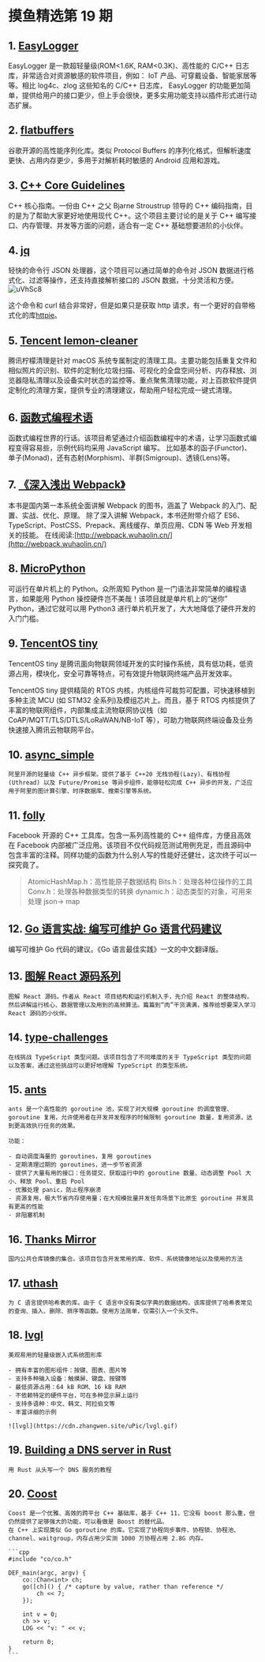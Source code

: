 # 摸鱼精选第 19 期

## 1. [EasyLogger](https://github.com/armink/EasyLogger)

EasyLogger 是一款超轻量级(ROM<1.6K, RAM<0.3K)、高性能的 C/C++ 日志库，非常适合对资源敏感的软件项目，例如： IoT 产品、可穿戴设备、智能家居等等。相比 log4c、zlog 这些知名的 C/C++ 日志库， EasyLogger 的功能更加简单，提供给用户的接口更少，但上手会很快，更多实用功能支持以插件形式进行动态扩展。

## 2. [flatbuffers](https://github.com/google/flatbuffers)

谷歌开源的高性能序列化库。类似 Protocol Buffers 的序列化格式，但解析速度更快、占用内存更少，多用于对解析耗时敏感的 Android 应用和游戏。

## 3. [C++ Core Guidelines](https://github.com/isocpp/CppCoreGuidelines)

C++ 核心指南。一份由 C++ 之父 Bjarne Stroustrup 领导的 C++ 编码指南，目的是为了帮助大家更好地使用现代 C++。这个项目主要讨论的是关于 C++ 编写接口、内存管理、并发等方面的问题，适合有一定 C++ 基础想要进阶的小伙伴。

## 4. [jq](https://github.com/stedolan/jq)

轻快的命令行 JSON 处理器，这个项目可以通过简单的命令对 JSON 数据进行格式化、过滤等操作，还支持直接解析接口的 JSON 数据，十分灵活和方便。
![uVhSc8](https://cdn.zhangwen.site/uPic/uVhSc8.png)

这个命令和 curl 结合非常好，但是如果只是获取 http 请求，有一个更好的自带格式化的库[httpie](https://github.com/httpie/httpie)。

## 5. [Tencent lemon-cleaner](https://github.com/Tencent/lemon-cleaner)

腾讯柠檬清理是针对 macOS 系统专属制定的清理工具。主要功能包括重复文件和相似照片的识别、软件的定制化垃圾扫描、可视化的全盘空间分析、内存释放、浏览器隐私清理以及设备实时状态的监控等。重点聚焦清理功能，对上百款软件提供定制化的清理方案，提供专业的清理建议，帮助用户轻松完成一键式清理。

## 6. [函数式编程术语](https://github.com/shfshanyue/fp-jargon-zh)

函数式编程世界的行话。该项目希望通过介绍函数编程中的术语，让学习函数式编程变得容易些，示例代码均采用 JavaScript 编写。
比如基本的函子(Functor)、单子(Monad)，还有态射(Morphism)、半群(Smigroup)、透镜(Lens)等。

## 7. [《深入浅出 Webpack》](https://github.com/gwuhaolin/dive-into-webpack)

本书是国内第一本系统全面讲解 Webpack 的图书，涵盖了 Webpack 的入门、配置、实战、优化、原理。
除了深入讲解 Webpack，本书还附带介绍了 ES6、TypeScript、PostCSS、Prepack、离线缓存、单页应用、CDN 等 Web 开发相关的技能。
在线阅读:[http://webpack.wuhaolin.cn/](http://webpack.wuhaolin.cn/)

## 8. [MicroPython](https://github.com/micropython/micropython)

可运行在单片机上的 Python。众所周知 Python 是一门语法非常简单的编程语言，如果能用 Python 操控硬件岂不美哉！该项目就是单片机上的“迷你” Python，通过它就可以用 Python3 进行单片机开发了，大大地降低了硬件开发的入门门槛。

## 9. [TencentOS tiny](https://github.com/OpenAtomFoundation/TencentOS-tiny)

TencentOS tiny 是腾讯面向物联网领域开发的实时操作系统，具有低功耗，低资源占用，模块化，安全可靠等特点，可有效提升物联网终端产品开发效率。

TencentOS tiny 提供精简的 RTOS 内核，内核组件可裁剪可配置，可快速移植到多种主流 MCU (如 STM32 全系列)及模组芯片上。而且，基于 RTOS 内核提供了丰富的物联网组件，内部集成主流物联网协议栈（如 CoAP/MQTT/TLS/DTLS/LoRaWAN/NB-IoT 等），可助力物联网终端设备及业务快速接入腾讯云物联网平台。

## 10. [async_simple](https://github.com/alibaba/async_simple)

    阿里开源的轻量级 C++ 异步框架。提供了基于 C++20 无栈协程(Lazy)、有栈协程(Uthread) 以及 Future/Promise 等异步组件，能够轻松完成 C++ 异步的开发，广泛应用于阿里的图计算引擎、时序数据库、搜索引擎等系统。

## 11. [folly](https://github.com/facebook/folly)

Facebook 开源的 C++ 工具库。包含一系列高性能的 C++ 组件库，方便且高效在 Facebook 内部被广泛应用。该项目不仅代码规范测试用例充足，而且源码中包含丰富的注释。同样功能的函数为什么别人写的性能好还健壮，这次终于可以一探究竟了。

> AtomicHashMap.h：高性能原子数据结构
> Bits.h：处理各种位操作的工具
> Conv.h：处理各种数据类型的转换
> dynamic.h：动态类型的对象，可用来处理 json-> map

## 12. [Go 语言实战: 编写可维护 Go 语言代码建议](https://github.com/llitfkitfk/go-best-practice)

编写可维护 Go 代码的建议。《Go 语言最佳实践》一文的中文翻译版。

## 13. [图解 React 源码系列](https://github.com/7kms/react-illustration-series)

    图解 React 源码。作者从 React 项目结构和运行机制入手，先介绍 React 的整体结构，然后讲解运行核心、数据管理以及用到的高频算法。篇篇到“肉”干货满满，推荐给想要深入学习 React 源码的小伙伴。

## 14. [type-challenges](https://github.com/type-challenges/type-challenges)

    在线挑战 TypeScript 类型问题。该项目包含了不同难度的关于 TypeScript 类型的问题以及答案，通过这些挑战可以更好地理解 TypeScript 的类型系统。

## 15. [ants](https://github.com/panjf2000/ants)

    ants 是一个高性能的 goroutine 池，实现了对大规模 goroutine 的调度管理、goroutine 复用，允许使用者在开发并发程序的时候限制 goroutine 数量，复用资源，达到更高效执行任务的效果。

    功能：

    - 自动调度海量的 goroutines，复用 goroutines
    - 定期清理过期的 goroutines，进一步节省资源
    - 提供了大量有用的接口：任务提交、获取运行中的 goroutine 数量、动态调整 Pool 大小、释放 Pool、重启 Pool
    - 优雅处理 panic，防止程序崩溃
    - 资源复用，极大节省内存使用量；在大规模批量并发任务场景下比原生 goroutine 并发具有更高的性能
    - 非阻塞机制

## 16. [Thanks Mirror](https://github.com/eryajf/Thanks-Mirror)

    国内公共仓库镜像的集合。该项目包含开发常用的库、软件、系统镜像地址以及使用的方法

## 17. [uthash](https://github.com/troydhanson/uthash)

    为 C 语言提供哈希表的库。由于 C 语言中没有类似字典的数据结构，该库提供了哈希表常见的查询、插入、删除、排序等函数。使用方法简单，仅需引入一个头文件。

## 18. [lvgl](https://github.com/lvgl/lvgl)

    美观易用的轻量级嵌入式系统图形库

    - 拥有丰富的图形组件：按键、图表、图片等
    - 支持多种输入设备：触摸屏、键盘、按键等
    - 最低资源占用：64 kB ROM、16 kB RAM
    - 不依赖特定的硬件平台，可在多种显示屏上运行
    - 支持多语种：中文、韩文、阿拉伯文等
    - 丰富详细的示例

    ![lvgl](https://cdn.zhangwen.site/uPic/lvgl.gif)

## 19. [Building a DNS server in Rust](https://github.com/EmilHernvall/dnsguide)

    用 Rust 从头写一个 DNS 服务的教程

## 20. [Coost](https://github.com/idealvin/coost)

    Coost 是一个优雅、高效的跨平台 C++ 基础库，基于 C++ 11，它没有 boost 那么重，但仍然提供了足够强大的功能，可以看做是 Boost 的替代品。
    在 C++ 上实现类似 Go goroutine 的库。它实现了协程同步事件、协程锁、协程池、channel、waitgroup，内存占用少实测 1000 万协程占用 2.8G 内存。

    ```cpp
    #include "co/co.h"

    DEF_main(argc, argv) {
        co::Chan<int> ch;
        go([ch]() { /* capture by value, rather than reference */
            ch << 7;
        });

        int v = 0;
        ch >> v;
        LOG << "v: " << v;

        return 0;
    }
    ```
